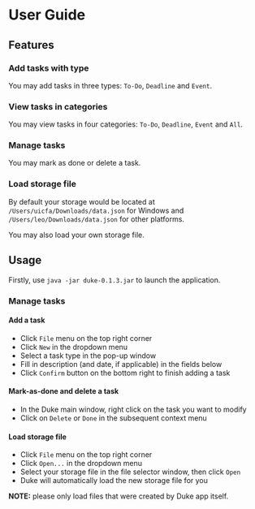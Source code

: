 # User Guide

## Features 

### Add tasks with type

You may add tasks in three types: `To-Do`, `Deadline` and `Event`.

### View tasks in categories

You may view tasks in four categories: `To-Do`, `Deadline`, `Event` and `All`.

### Manage tasks

You may mark as done or delete a task.

### Load storage file

By default your storage would be located at `/Users/uicfa/Downloads/data.json` for Windows and `/Users/leo/Downloads/data.json` for other platforms.

You may also load your own storage file.

## Usage

Firstly, use `java -jar duke-0.1.3.jar` to launch the application.

### Manage tasks

#### Add a task

- Click `File` menu on the top right corner
- Click `New` in the dropdown menu
- Select a task type in the pop-up window
- Fill in description (and date, if applicable) in the fields below
- Click `Confirm` button on the bottom right to finish adding a task

#### Mark-as-done and delete a task

- In the Duke main window, right click on the task you want to modify
- Click on `Delete` or `Done` in the subsequent context menu

#### Load storage file

- Click `File` menu on the top right corner
- Click `Open...` in the dropdown menu
- Select your storage file in the file selector window, then click `Open`
- Duke will automatically load the new storage file for you

**NOTE:** please only load files that were created by Duke app itself.